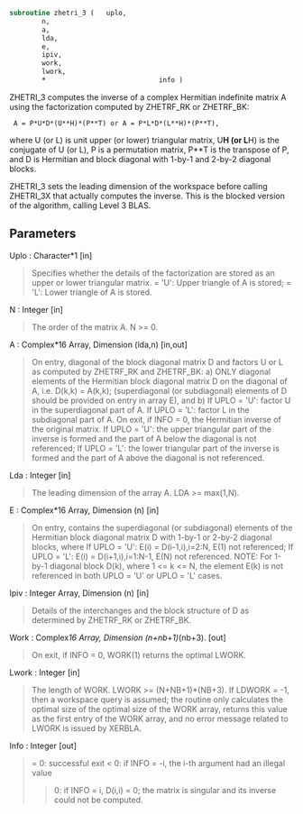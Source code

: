 ```fortran
subroutine zhetri_3	(	uplo,
		n,
		a,
		lda,
		e,
		ipiv,
		work,
		lwork,
		*                            info )
```
 ZHETRI_3 computes the inverse of a complex Hermitian indefinite
 matrix A using the factorization computed by ZHETRF_RK or ZHETRF_BK:

     A = P*U*D*(U**H)*(P**T) or A = P*L*D*(L**H)*(P**T),

 where U (or L) is unit upper (or lower) triangular matrix,
 U**H (or L**H) is the conjugate of U (or L), P is a permutation
 matrix, P**T is the transpose of P, and D is Hermitian and block
 diagonal with 1-by-1 and 2-by-2 diagonal blocks.

 ZHETRI_3 sets the leading dimension of the workspace  before calling
 ZHETRI_3X that actually computes the inverse.  This is the blocked
 version of the algorithm, calling Level 3 BLAS.

## Parameters
Uplo : Character*1 [in]
> Specifies whether the details of the factorization are
> stored as an upper or lower triangular matrix.
> = 'U':  Upper triangle of A is stored;
> = 'L':  Lower triangle of A is stored.

N : Integer [in]
> The order of the matrix A.  N >= 0.

A : Complex*16 Array, Dimension (lda,n) [in,out]
> On entry, diagonal of the block diagonal matrix D and
> factors U or L as computed by ZHETRF_RK and ZHETRF_BK:
> a) ONLY diagonal elements of the Hermitian block diagonal
> matrix D on the diagonal of A, i.e. D(k,k) = A(k,k);
> (superdiagonal (or subdiagonal) elements of D
> should be provided on entry in array E), and
> b) If UPLO = 'U': factor U in the superdiagonal part of A.
> If UPLO = 'L': factor L in the subdiagonal part of A.
> On exit, if INFO = 0, the Hermitian inverse of the original
> matrix.
> If UPLO = 'U': the upper triangular part of the inverse
> is formed and the part of A below the diagonal is not
> referenced;
> If UPLO = 'L': the lower triangular part of the inverse
> is formed and the part of A above the diagonal is not
> referenced.

Lda : Integer [in]
> The leading dimension of the array A.  LDA >= max(1,N).

E : Complex*16 Array, Dimension (n) [in]
> On entry, contains the superdiagonal (or subdiagonal)
> elements of the Hermitian block diagonal matrix D
> with 1-by-1 or 2-by-2 diagonal blocks, where
> If UPLO = 'U': E(i) = D(i-1,i),i=2:N, E(1) not referenced;
> If UPLO = 'L': E(i) = D(i+1,i),i=1:N-1, E(N) not referenced.
> NOTE: For 1-by-1 diagonal block D(k), where
> 1 <= k <= N, the element E(k) is not referenced in both
> UPLO = 'U' or UPLO = 'L' cases.

Ipiv : Integer Array, Dimension (n) [in]
> Details of the interchanges and the block structure of D
> as determined by ZHETRF_RK or ZHETRF_BK.

Work : Complex*16 Array, Dimension (n+nb+1)*(nb+3). [out]
> On exit, if INFO = 0, WORK(1) returns the optimal LWORK.

Lwork : Integer [in]
> The length of WORK. LWORK >= (N+NB+1)*(NB+3).
> If LDWORK = -1, then a workspace query is assumed;
> the routine only calculates the optimal size of the optimal
> size of the WORK array, returns this value as the first
> entry of the WORK array, and no error message related to
> LWORK is issued by XERBLA.

Info : Integer [out]
> = 0: successful exit
> < 0: if INFO = -i, the i-th argument had an illegal value
> > 0: if INFO = i, D(i,i) = 0; the matrix is singular and its
> inverse could not be computed.


